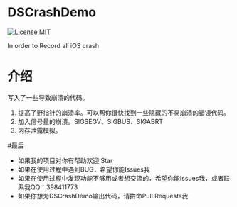 # DSCrashDemo

[![License MIT](https://img.shields.io/badge/license-MIT-green.svg?style=flat)](https://github.com/walkdianzi/DSCrashDemo/blob/master/License)&nbsp;

In order to Record all iOS crash 

# 介绍

写入了一些导致崩溃的代码。

1. 提高了野指针的崩溃率。可以帮你很快找到一些隐藏的不易崩溃的错误代码。
2. 加入信号量的崩溃。SIGSEGV、SIGBUS、SIGABRT
3. 内存泄露模拟。


#最后
- 如果我的项目对你有帮助欢迎 Star  
- 如果在使用过程中遇到BUG，希望你能Issues我
- 如果在使用过程中发现功能不够用或者想交流的，希望你能Issues我，或者联系我QQ：398411773
- 如果你想为DSCrashDemo输出代码，请拼命Pull Requests我
